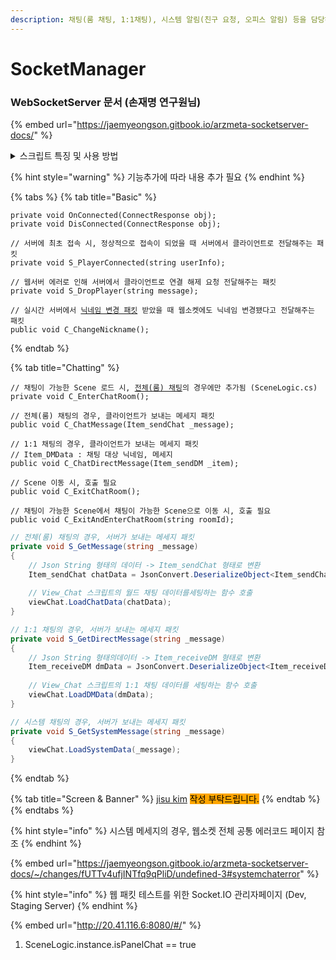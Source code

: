 ```yaml
---
description: 채팅(룸 채팅, 1:1채팅), 시스템 알림(친구 요청, 오피스 알림) 등을 담당하는 매니저
---
```


# SocketManager

### WebSocketServer 문서 (손재명 연구원님)

{% embed url="https://jaemyeongson.gitbook.io/arzmeta-socketserver-docs/" %}

<details>

<summary>스크립트 특징 및 사용 방법</summary>

*   **Singleton으로 작성되어 어디서든 접근 가능**

    <pre><code><strong>Single.socket.[사용하고자 하는 함수]
    </strong></code></pre>
*   **Method 이름 설명**

    ```
    C_[함수기능] : 클라이언트 -> 서버
    S_[함수기능] : 서버 -> 클라이언트
    ```

<!---->

*   **소켓 연결 - 최초 로그인 할 때, 한 번만 연결함**

    ```
    Single.socket.SocketIO3Connect();
    ```

```csharp
public void SocketIO3Connect()
{
            // 사용자의 jwtAccessToken, sessionID 로 연결 및 인증
            ConnectSocket();
            
            // 서버에서 콜백으로 보내주는 패킷 등록
            // 현재 Basic, Chatting, Screen & Banner로 region이 나눠져있음
            AddListener();
}

private void AddListener()
{
            // Basic
            socketManager.Socket.On<ConnectResponse>(SocketIOEventTypes.Connect, OnConnected);
            socketManager.Socket.On<ConnectResponse>(SocketIOEventTypes.Disconnect, Disconnected);
            socketManager.Socket.On<string>("S_PlayerConnected", (userInfo) => S_PlayerConnected(userInfo));
            socketManager.Socket.On<string>("S_DropPlayer", (message) => S_DropPlayer(message));

            // Chatting
            socketManager.GetSocket("/chatting").On<string>("S_SendMessage", (message) => S_GetMessage(message));
            socketManager.GetSocket("/chatting").On<string>("S_SendDirectMessage", (message) => S_GetDirectMessage(message));
            socketManager.GetSocket("/chatting").On<string>("S_SystemMessage", (message) => S_GetSystemMessage(message)); 
            
            // Screen & Banner
            socketManager.Socket.On("S_ScreenList", screenList);
            socketManager.Socket.On("S_BannerList", bannerList);
} 
```

</details>

{% hint style="warning" %}
기능추가에 따라 내용 추가 필요
{% endhint %}

{% tabs %}
{% tab title="Basic" %}
<pre class="language-csharp"><code class="lang-csharp">private void OnConnected(ConnectResponse obj);
private void DisConnected(ConnectResponse obj);

// 서버에 최초 접속 시, 정상적으로 접속이 되었을 때 서버에서 클라이언트로 전달해주는 패킷
private void S_PlayerConnected(string userInfo);

// 웹서버 에러로 인해 서버에서 클라이언트로 연결 해제 요청 전달해주는 패킷
private void S_DropPlayer(string message);

// 실시간 서버에서 <a data-footnote-ref href="#user-content-fn-1">닉네임 변경 패킷</a> 받았을 때 웹소켓에도 닉네임 변경됐다고 전달해주는 패킷
public void C_ChangeNickname();
</code></pre>
{% endtab %}

{% tab title="Chatting" %}
<pre class="language-csharp"><code class="lang-csharp">// 채팅이 가능한 Scene 로드 시, <a data-footnote-ref href="#user-content-fn-2">전체(룸) 채팅</a>의 경우에만 추가됨 (SceneLogic.cs)
private void C_EnterChatRoom();

// 전체(룸) 채팅의 경우, 클라이언트가 보내는 메세지 패킷
public void C_ChatMessage(Item_sendChat _message);

// 1:1 채팅의 경우, 클라이언트가 보내는 메세지 패킷
// Item_DMData : 채팅 대상 닉네임, 메세지
public void C_ChatDirectMessage(Item_sendDM _item);

// Scene 이동 시, 호출 필요
public void C_ExitChatRoom();

// 채팅이 가능한 Scene에서 채팅이 가능한 Scene으로 이동 시, 호출 필요
public void C_ExitAndEnterChatRoom(string roomId);
</code></pre>

```csharp
// 전체(룸) 채팅의 경우, 서버가 보내는 메세지 패킷
private void S_GetMessage(string _message)
{
    // Json String 형태의 데이터 -> Item_sendChat 형태로 변환
    Item_sendChat chatData = JsonConvert.DeserializeObject<Item_sendChat>(_message);
    
    // View_Chat 스크립트의 월드 채팅 데이터를세팅하는 함수 호출
    viewChat.LoadChatData(chatData);
}

// 1:1 채팅의 경우, 서버가 보내는 메세지 패킷
private void S_GetDirectMessage(string _message)
{
    // Json String 형태의데이터 -> Item_receiveDM 형태로 변환
    Item_receiveDM dmData = JsonConvert.DeserializeObject<Item_receiveDM>(_message);
    
    // View_Chat 스크립트의 1:1 채팅 데이터를 세팅하는 함수 호출
    viewChat.LoadDMData(dmData);
}

// 시스템 채팅의 경우, 서버가 보내는 메세지 패킷
private void S_GetSystemMessage(string _message)
{
    viewChat.LoadSystemData(_message);
}
```
{% endtab %}

{% tab title="Screen & Banner" %}
[jisu kim](http://127.0.0.1:5000/u/UsfhXfYQ4IhDdXQLDbzwkzlblB43 "mention") <mark style="background-color:orange;">작성 부탁드립니다.</mark>
{% endtab %}
{% endtabs %}

{% hint style="info" %}
시스템 메세지의 경우, 웹소켓 전체 공통 에러코드 페이지 참조
{% endhint %}

{% embed url="https://jaemyeongson.gitbook.io/arzmeta-socketserver-docs/~/changes/fUTTv4ufjINTfq9qPliD/undefined-3#systemchaterror" %}

{% hint style="info" %}
웹 패킷 테스트를 위한 Socket.IO 관리자페이지 (Dev, Staging Server)
{% endhint %}

{% embed url="http://20.41.116.6:8080/#/" %}

1. SceneLogic.instance.isPanelChat == true

[^1]: S\_SET\_NICKNAME\_NOTICE

[^2]: CHAT\_TYPE.ALL
